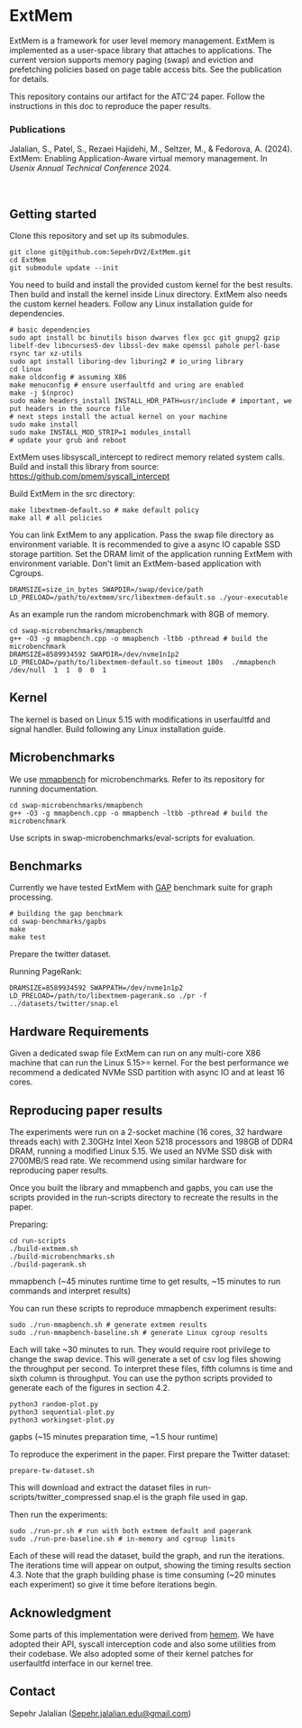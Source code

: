 

# ExtMem

ExtMem is a framework for user level memory management. ExtMem is implemented as a user-space library that attaches to applications. The current version supports memory paging (swap) and eviction and prefetching policies based on page table access bits. See the publication for details.

This repository contains our artifact for the ATC'24 paper. Follow the instructions in this doc to reproduce the paper results. 

### Publications
Jalalian, S., Patel, S., Rezaei Hajidehi, M., Seltzer, M., & Fedorova, A. (2024). ExtMem: Enabling Application-Aware virtual memory management. In  _Usenix Annual Technical Conference_ 2024.

‌
## Getting started

Clone this repository and set up its submodules. 

    git clone git@github.com:SepehrDV2/ExtMem.git
    cd ExtMem
    git submodule update --init


You need to build and install the provided custom kernel for the best results. Then build and install the kernel inside Linux directory. ExtMem also needs the custom kernel headers. Follow any Linux installation guide for dependencies.

    # basic dependencies
    sudo apt install bc binutils bison dwarves flex gcc git gnupg2 gzip libelf-dev libncurses5-dev libssl-dev make openssl pahole perl-base rsync tar xz-utils
    sudo apt install liburing-dev liburing2 # io_uring library
    cd linux
    make oldconfig # assuming X86
    make menuconfig # ensure userfaultfd and uring are enabled
    make -j $(nproc)
    sudo make headers_install INSTALL_HDR_PATH=usr/include # important, we put headers in the source file
    # next steps install the actual kernel on your machine
    sudo make install 
    sudo make INSTALL_MOD_STRIP=1 modules_install 
    # update your grub and reboot

ExtMem uses libsyscall_intercept to redirect memory related system calls. Build and install this library from source:
https://github.com/pmem/syscall_intercept

Build ExtMem in the src directory: 

    make libextmem-default.so # make default policy
    make all # all policies

You can link ExtMem to any application. Pass the swap file directory as environment variable. It is recommended to give a async IO capable SSD storage partition. Set the DRAM limit of the application running ExtMem with environment variable. Don't limit an ExtMem-based application with Cgroups.

    DRAMSIZE=size_in_bytes SWAPDIR=/swap/device/path LD_PRELOAD=/path/to/extmem/src/libextmem-default.so ./your-executable

As an example run the random microbenchmark with 8GB of memory.

    cd swap-microbenchmarks/mmapbench
    g++ -O3 -g mmapbench.cpp -o mmapbench -ltbb -pthread # build the microbenchmark
    DRAMSIZE=8589934592 SWAPDIR=/dev/nvme1n1p2 LD_PRELOAD=/path/to/libextmem-default.so timeout 180s  ./mmapbench  /dev/null  1  1  0  0  1
    


## Kernel
The kernel is based on Linux 5.15 with modifications in userfaultfd and signal handler. Build following any Linux installation guide.

## Microbenchmarks
We use [mmapbench](https://github.com/SepehrDV2/mmap-anon-benchmarks/tree/extmem-eval) for microbenchmarks. Refer to its repository for running documentation. 

    cd swap-microbenchmarks/mmapbench
    g++ -O3 -g mmapbench.cpp -o mmapbench -ltbb -pthread # build the microbenchmark

Use scripts in swap-microbenchmarks/eval-scripts for evaluation. 
## Benchmarks
Currently we have tested ExtMem with [GAP](https://github.com/SepehrDV2/gapbs) benchmark suite for graph processing. 

    # building the gap benchmark
    cd swap-benchmarks/gapbs
    make
    make test
    
Prepare the twitter dataset.

Running PageRank:

    DRAMSIZE=8589934592 SWAPPATH=/dev/nvme1n1p2 LD_PRELOAD=/path/to/libextmem-pagerank.so ./pr -f ../datasets/twitter/snap.el

## Hardware Requirements
Given a dedicated swap file ExtMem can run on any multi-core X86 machine that can run the Linux 5.15>= kernel. 
For the best performance we recommend a dedicated NVMe SSD partition with async IO and at least 16 cores. 
## Reproducing paper results
The experiments were run on a 2-socket machine (16 cores, 32 hardware threads each) with 2.30GHz Intel Xeon 5218 processors and 198GB of DDR4 DRAM, running a modified Linux 5.15. We used an NVMe SSD disk with 2700MB/S read rate. We recommend using similar hardware for reproducing paper results. 

Once you built the library and mmapbench and gapbs, you can use the scripts provided in the run-scripts directory to recreate the results in the paper.

Preparing:

    cd run-scripts
    ./build-extmem.sh
    ./build-microbenchmarks.sh
    ./build-pagerank.sh
  

mmapbench
(~45 minutes runtime time to get results, ~15 minutes to run commands and interpret results)

You can run these scripts to reproduce mmapbench experiment results:

    sudo ./run-mmapbench.sh # generate extmem results
    sudo ./run-mmapbench-baseline.sh # generate Linux cgroup results

Each will take ~30 minutes to run. They would require root privilege to change the swap device. This will generate a set of csv log files showing the throughput per second. To interpret these files, fifth columns is time and sixth column is throughput. You can use the python scripts provided to generate each of the figures in section 4.2.

    python3 random-plot.py
    python3 sequential-plot.py
    python3 workingset-plot.py

gapbs
(~15 minutes preparation time, ~1.5 hour runtime)

To reproduce the experiment in the paper. First prepare the Twitter dataset:

    prepare-tw-dataset.sh

This will download and extract the dataset files in run-scripts/twitter_compressed
snap.el is the graph file used in gap.

Then run the experiments:

    sudo ./run-pr.sh # run with both extmem default and pagerank
    sudo ./run-pre-baseline.sh # in-memory and cgroup limits

  

Each of these will read the dataset, build the graph, and run the iterations. The iterations time will appear on output, showing the timing results section 4.3. Note that the graph building phase is time consuming (~20 minutes each experiment) so give it time before iterations begin.

## Acknowledgment
Some parts of this implementation were derived from [hemem](https://bitbucket.org/ajaustin/hemem/src). We have adopted their API, syscall interception code and also some utilities from their codebase. We also adopted some of their kernel patches for userfaultfd interface in our kernel tree. 
 
## Contact
Sepehr Jalalian (Sepehr.jalalian.edu@gmail.com)




